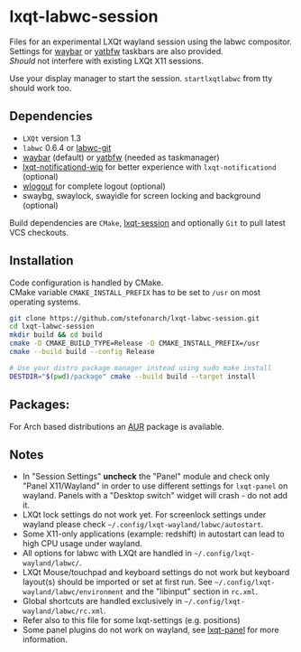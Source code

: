 # lxqt-labwc-session

Files for an experimental LXQt wayland session using the labwc compositor.<br>
Settings for [waybar] or [yatbfw] taskbars are also provided.<br>
*Should* not interfere with existing LXQt X11 sessions.

Use your display manager to start the session.
`startlxqtlabwc` from tty should work too.

## Dependencies

* `LXQt` version 1.3
* `labwc` 0.6.4 or [labwc-git]
* [waybar] (default) or [yatbfw] (needed as taskmanager)
* [lxqt-notificationd-wip] for better experience with `lxqt-notificationd` (optional)
* [wlogout] for complete logout (optional)
* swaybg, swaylock, swayidle for screen locking and background (optional)

Build dependencies are `CMake`, [lxqt-session] and optionally
`Git` to pull latest VCS checkouts.

## Installation

Code configuration is handled by CMake.<br>
CMake variable `CMAKE_INSTALL_PREFIX` has to be set to `/usr` on most operating systems.

```bash
git clone https://github.com/stefonarch/lxqt-labwc-session.git
cd lxqt-labwc-session
mkdir build && cd build
cmake -D CMAKE_BUILD_TYPE=Release -D CMAKE_INSTALL_PREFIX=/usr
cmake --build build --config Release

# Use your distro package manager instead using sudo make install
DESTDIR="$(pwd)/package" cmake --build build --target install
```

## Packages:

For Arch based distributions an [AUR] package is available.

## Notes

* In "Session Settings" **uncheck** the "Panel" module and check only
  "Panel X11/Wayland" in order to use different settings for `lxqt-panel`
  on wayland. Panels with a "Desktop switch" widget will crash - do not add it.
* LXQt lock settings do not work yet. For screenlock settings under wayland
  please check `~/.config/lxqt-wayland/labwc/autostart`.
* Some X11-only applications (example: redshift) in autostart
  can lead to high CPU usage under wayland.
* All options for labwc with LXQt are handled in `~/.config/lxqt-wayland/labwc/`.
* LXQt Mouse/touchpad and keyboard settings do not work but keyboard layout(s)
  should be imported or set at first run. See
  `~/.config/lxqt-wayland/labwc/environment` and the "libinput" section in `rc.xml`.
* Global shortcuts are handled exclusively in `~/.config/lxqt-wayland/labwc/rc.xml`.
* Refer also to this file for some lxqt-settings (e.g. positions)
* Some panel plugins do not work on wayland, see [lxqt-panel] for more information.


[AUR]:                    https://aur.archlinux.org/packages/lxqt-labwc-session-git
[labwc-git]:              https://github.com/labwc/labwc/
[lxqt-notificationd-wip]: https://github.com/stefonarch/lxqt-notificationd/tree/wip_layer_shell_qt/
[lxqt-panel]:             https://github.com/stefonarch/LXQt-Wayland-files/blob/main/lxqt-panel.md
[lxqt-session]:           https://github.com/lxqt/lxqt-session/
[yatbfw]:                 https://github.com/selairi/yatbfw/
[waybar]:                 https://github.com/Alexays/Waybar/
[wlogout]:                https://github.com/ArtsyMacaw/wlogout/
